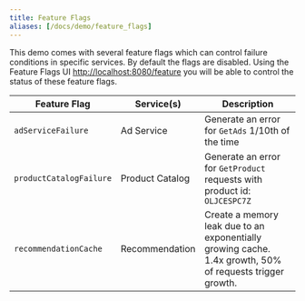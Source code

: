 ```yaml
---
title: Feature Flags
aliases: [/docs/demo/feature_flags]
---
```


This demo comes with several feature flags which can control failure conditions
in specific services. By default the flags are disabled. Using the Feature Flags
UI <http://localhost:8080/feature> you will be able to control the status of these
feature flags.

| Feature Flag            | Service(s)      | Description                                                                                              |
|-------------------------|-----------------|----------------------------------------------------------------------------------------------------------|
| `adServiceFailure`      | Ad Service      | Generate an error for `GetAds` 1/10th of the time                                                        |
| `productCatalogFailure` | Product Catalog | Generate an error for `GetProduct` requests with product id: `OLJCESPC7Z`                                |
| `recommendationCache`   | Recommendation  | Create a memory leak due to an exponentially growing cache. 1.4x growth, 50% of requests trigger growth. |
